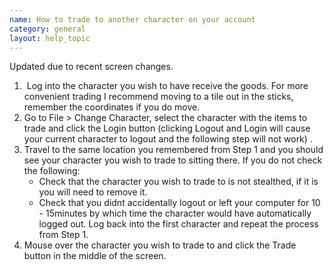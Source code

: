 ```yaml
---
name: How to trade to another character on your account
category: general
layout: help_topic
---
```

Updated due to recent screen changes. 

1.   Log into the character you wish to have receive the goods. For more convenient trading I recommend moving to a tile out in the sticks, remember the coordinates if you do move.
2.  Go to File > Change Character, select the character with the items to trade and click the Login button (clicking Logout and Login will cause your current character to logout and the following step will not work) .
3.  Travel to the same location you remembered from Step 1 and you should see your character you wish to trade to sitting there. If you do not check the following:
    *   Check that the character you wish to trade to is not stealthed, if it is you will need to remove it.
    *   Check that you didnt accidentally logout or left your computer for 10 - 15minutes by which time the character would have automatically logged out. Log back into the first character and repeat the process from Step 1.
4.  Mouse over the character you wish to trade to and click the Trade button in the middle of the screen.